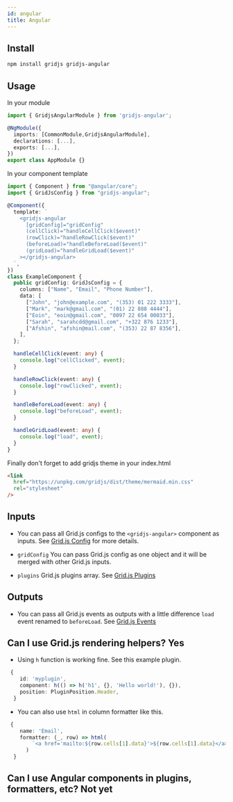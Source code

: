 ```yaml
---
id: angular
title: Angular
---
```


## Install

```bash
npm install gridjs gridjs-angular
```

## Usage

In your module

```ts
import { GridjsAngularModule } from 'gridjs-angular';

@NgModule({
  imports: [CommonModule,GridjsAngularModule],
  declarations: [...],
  exports: [...],
})
export class AppModule {}
```

In your component template

```ts
import { Component } from "@angular/core";
import { GridJsConfig } from "gridjs-angular";

@Component({
  template: `
    <gridjs-angular
      [gridConfig]="gridConfig"
      (cellClick)="handleCellClick($event)"
      (rowClick)="handleRowClick($event)"
      (beforeLoad)="handleBeforeLoad($event)"
      (gridLoad)="handleGridLoad($event)"
    ></gridjs-angular>
  `,
})
class ExampleComponent {
  public gridConfig: GridJsConfig = {
    columns: ["Name", "Email", "Phone Number"],
    data: [
      ["John", "john@example.com", "(353) 01 222 3333"],
      ["Mark", "mark@gmail.com", "(01) 22 888 4444"],
      ["Eoin", "eoin@gmail.com", "0097 22 654 00033"],
      ["Sarah", "sarahcdd@gmail.com", "+322 876 1233"],
      ["Afshin", "afshin@mail.com", "(353) 22 87 8356"],
    ],
  };

  handleCellClick(event: any) {
    console.log("cellClicked", event);
  }

  handleRowClick(event: any) {
    console.log("rowClicked", event);
  }

  handleBeforeLoad(event: any) {
    console.log("beforeLoad", event);
  }

  handleGridLoad(event: any) {
    console.log("load", event);
  }
}
```

Finally don't forget to add gridjs theme in your index.html

```html
<link
  href="https://unpkg.com/gridjs/dist/theme/mermaid.min.css"
  rel="stylesheet"
/>
```

## Inputs

- You can pass all Grid.js configs to the `<gridjs-angular>` component as inputs. See [Grid.js Config](https://gridjs.io/docs/config) for more details.

- `gridConfig` You can pass Grid.js config as one object and it will be merged with other Grid.js inputs.

- `plugins` Grid.js plugins array. See [Grid.js Plugins](https://gridjs.io/docs/plugin/basics)

## Outputs

- You can pass all Grid.js events as outputs with a little difference `load` event renamed to `beforeLoad`. See [Grid.js Events](https://gridjs.io/docs/examples/event-handler)

## Can I use Grid.js rendering helpers? Yes

- Using `h` function is working fine. See this example plugin.

```ts
 {
    id: 'myplugin',
    component: h(() => h('h1', {}, 'Hello world!'), {}),
    position: PluginPosition.Header,
  }
```

- You can also use `html` in column formatter like this.

```ts
 {
    name: 'Email',
    formatter: (_, row) => html(
        `<a href='mailto:${row.cells[1].data}'>${row.cells[1].data}</a>`
      )
  }
```

## Can I use Angular components in plugins, formatters, etc? Not yet
